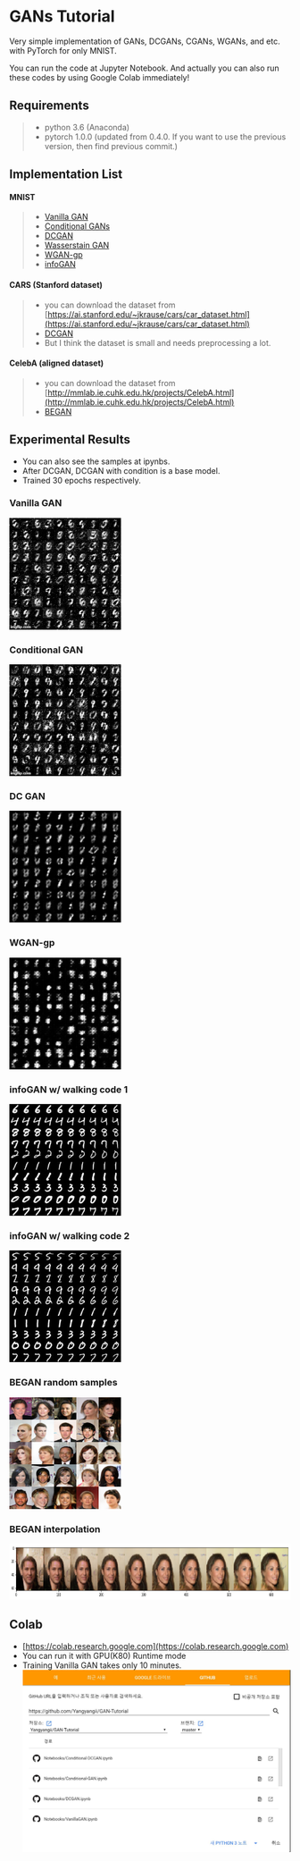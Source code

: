 # GANs Tutorial
Very simple implementation of GANs, DCGANs, CGANs, WGANs, and etc. with PyTorch for only MNIST.

You can run the code at Jupyter Notebook. And actually you can also run these codes by using Google Colab immediately!

## Requirements
>* python 3.6 (Anaconda)
>* pytorch 1.0.0 (updated from 0.4.0. If you want to use the previous version, then find previous commit.)

## Implementation List
#### MNIST
>* [Vanilla GAN](https://github.com/Yangyangii/GAN-Tutorial/blob/master/MNIST/VanillaGAN.ipynb)
>* [Conditional GANs](https://github.com/Yangyangii/GAN-Tutorial/blob/master/MNIST/Conditional-GAN.ipynb)
>* [DCGAN](https://github.com/Yangyangii/GAN-Tutorial/blob/master/MNIST/DCGAN.ipynb)
>* [Wasserstain GAN](https://github.com/Yangyangii/GAN-Tutorial/blob/master/MNIST/W-GAN.ipynb)
>* [WGAN-gp](https://github.com/Yangyangii/GAN-Tutorial/blob/master/MNIST/WGAN-GP.ipynb)
>* [infoGAN](https://github.com/Yangyangii/GAN-Tutorial/blob/master/MNIST/infoGAN.ipynb)

#### CARS (Stanford dataset)
>* you can download the dataset from [https://ai.stanford.edu/~jkrause/cars/car_dataset.html](https://ai.stanford.edu/~jkrause/cars/car_dataset.html)
>* [DCGAN](https://github.com/Yangyangii/GAN-Tutorial/blob/master/CARS/DCGAN.ipynb)
>* But I think the dataset is small and needs preprocessing a lot.

#### CelebA (aligned dataset)
>* you can download the dataset from [http://mmlab.ie.cuhk.edu.hk/projects/CelebA.html](http://mmlab.ie.cuhk.edu.hk/projects/CelebA.html)
>* [BEGAN](https://github.com/Yangyangii/GAN-Tutorial/blob/master/CelebA/BEGAN.ipynb)


## Experimental Results
- You can also see the samples at ipynbs.
- After DCGAN, DCGAN with condition is a base model.
- Trained 30 epochs respectively.

### Vanilla GAN
<img src="/images/Vanilla-GAN.gif" width="200" height="200" />

### Conditional GAN
<img src="/images/Conditional-GAN.gif" width="200" height="200" />

### DC GAN
<img src="/images/Conditional-DCGAN.gif" width="200" height="200" />

### WGAN-gp
<img src="/images/WGAN-gp.gif" width="200" height="200" />

### infoGAN w/ walking code 1
<img src="/images/infoGAN_type1.jpg" width="200" height="200" />

### infoGAN w/ walking code 2
<img src="/images/infoGAN_type2.jpg" width="200" height="200" />

### BEGAN random samples
<img src="/images/BEGAN.jpg" width="200" height="200" />

### BEGAN interpolation
<img src="/images/interpolation.jpg" width="800" height="100" />

## Colab
- [https://colab.research.google.com](https://colab.research.google.com)
- You can run it with GPU(K80) Runtime mode
- Training Vanilla GAN takes only 10 minutes.
![Colab](/images/colab-usage.JPG "Optional title")
